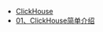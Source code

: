 <!-- docs/_sidebar.md -->

* [ClickHouse](./)
* [01、ClickHouse简单介绍](/data-system/clickhouse/01、ClickHouse简单介绍.md)